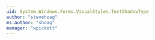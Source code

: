 ```yaml
---
uid: System.Windows.Forms.VisualStyles.TextShadowType
author: "stevehoag"
ms.author: "shoag"
manager: "wpickett"
---
```

